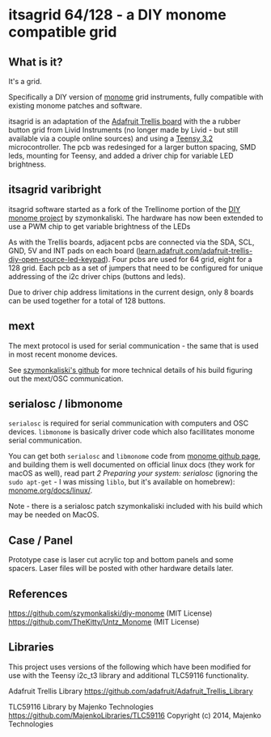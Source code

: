 # itsagrid 64/128 - a DIY monome compatible grid

## What is it?

It's a grid.

Specifically a DIY version of [monome](https://monome.org/) grid instruments, fully compatible with existing monome patches and software.

itsagrid is an adaptation of the 
[Adafruit Trellis board](https://www.adafruit.com/product/1616) with the a rubber button grid from Livid Instruments (no longer made by Livid - but still available via a couple online sources) and using a [Teensy 3.2](https://www.pjrc.com/teensy/) microcontroller. The pcb was redesinged for a larger button spacing, SMD leds, mounting for Teensy, and added a driver chip for variable LED brightness.


## itsagrid varibright

itsagrid software started as a fork of the Trellinome portion of the [DIY monome project](https://github.com/szymonkaliski/diy-monome) by szymonkaliski. The hardware has now been extended to use a PWM chip to get variable brightness of the LEDs 

As with the Trellis boards, adjacent pcbs are connected via the SDA, SCL, GND, 5V and INT pads on each board  ([learn.adafruit.com/adafruit-trellis-diy-open-source-led-keypad](https://learn.adafruit.com/adafruit-trellis-diy-open-source-led-keypad)). Four pcbs are used for 64 grid, eight for a 128 grid. Each pcb as a set of jumpers that need to be configured for unique addressing of the i2c driver chips (buttons and leds).

Due to driver chip address limitations in the current design, only 8 boards can be used together for a total of 128 buttons.


## mext

The mext protocol is used for serial communication - the same that is used in most recent monome devices.

See [szymonkaliski's github](https://github.com/szymonkaliski/diy-monome) for more technical details of his build figuring out the mext/OSC communication.


## serialosc / libmonome

`serialosc` is required for serial communication with computers and OSC devices. `libmonome` is basically driver code which also facillitates monome serial communication.

You can get both `serialosc` and `libmonome` code from [monome github page](https://github.com/monome), and building them is well documented on official linux docs (they work for macOS as well), read part *2 Preparing your system: serialosc* (ignoring the `sudo apt-get` - I was missing `liblo`, but it's available on homebrew): [monome.org/docs/linux/](https://monome.org/docs/linux/).

Note - there is a serialosc patch szymonkaliski included with his build which may be needed on MacOS.


## Case / Panel

Prototype case is laser cut acrylic top and bottom panels and some spacers. Laser files will be posted with other hardware details later.

## References 

https://github.com/szymonkaliski/diy-monome (MIT License)
https://github.com/TheKitty/Untz_Monome (MIT License)

## Libraries

This project uses versions of the following which have been modified for use with the Teensy i2c_t3 library and additional TLC59116 functionality.

Adafruit Trellis Library
https://github.com/adafruit/Adafruit_Trellis_Library

TLC59116 Library by Majenko Technologies
https://github.com/MajenkoLibraries/TLC59116
Copyright (c) 2014, Majenko Technologies
